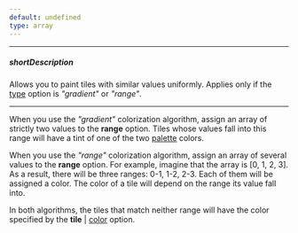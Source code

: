 ```yaml
---
default: undefined
type: array
---
```

---
##### shortDescription
Allows you to paint tiles with similar values uniformly. Applies only if the [type](/api-reference/20%20Data%20Visualization%20Widgets/20%20dxTreeMap/1%20Configuration/colorizer/type.md '/Documentation/ApiReference/Data_Visualization_Widgets/dxTreeMap/Configuration/colorizer/#type') option is *"gradient"* or *"range"*.

---
When you use the *"gradient"* colorization algorithm, assign an array of strictly two values to the **range** option. Tiles whose values fall into this range will have a tint of one of the two [palette](/api-reference/20%20Data%20Visualization%20Widgets/20%20dxTreeMap/1%20Configuration/colorizer/palette.md '/Documentation/ApiReference/Data_Visualization_Widgets/dxTreeMap/Configuration/colorizer/#palette') colors.

When you use the *"range"* colorization algorithm, assign an array of several values to the **range** option. For example, imagine that the array is [0, 1, 2, 3]. As a result, there will be three ranges: 0-1, 1-2, 2-3. Each of them will be assigned a color. The color of a tile will depend on the range its value fall into.

In both algorithms, the tiles that match neither range will have the color specified by the **tile** | [color](/api-reference/20%20Data%20Visualization%20Widgets/20%20dxTreeMap/1%20Configuration/tile/color.md '/Documentation/ApiReference/Data_Visualization_Widgets/dxTreeMap/Configuration/tile/#color') option.